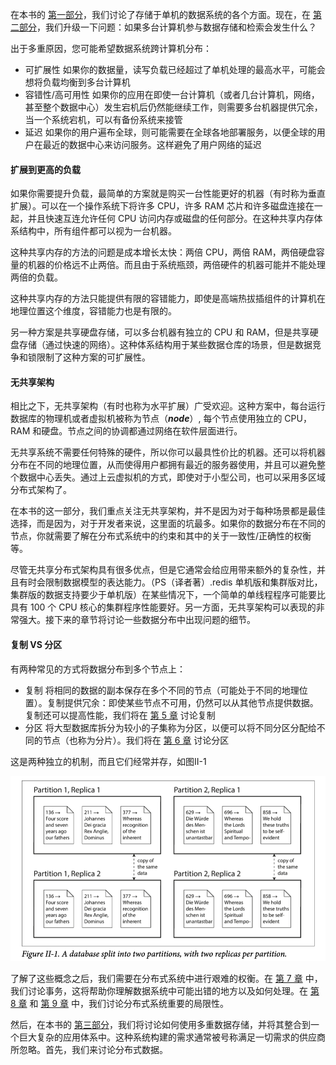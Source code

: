 在本书的 [第一部分](../part1.FoundationasOfDataSystems)，我们讨论了存储于单机的数据系统的各个方面。现在，在 [第二部分](./)，我们升级一下问题：如果多台计算机参与数据存储和检索会发生什么？

出于多重原因，您可能希望数据系统跨计算机分布：

- 可扩展性
  如果你的数据量，读写负载已经超过了单机处理的最高水平，可能会想将负载均衡到多台计算机
- 容错性/高可用性
  如果你的应用在即使一台计算机（或者几台计算机，网络，甚至整个数据中心）发生宕机后仍然能继续工作，则需要多台机器提供冗余，当一个系统宕机，可以有备份系统来接管
- 延迟
  如果你的用户遍布全球，则可能需要在全球各地部署服务，以便全球的用户在最近的数据中心来访问服务。这样避免了用户网络的延迟

#### 扩展到更高的负载

如果你需要提升负载，最简单的方案就是购买一台性能更好的机器（有时称为垂直扩展）。可以在一个操作系统下将许多 CPU，许多 RAM 芯片和许多磁盘连接在一起，并且快速互连允许任何 CPU 访问内存或磁盘的任何部分。在这种共享内存体系结构中，所有组件都可以视为一台机器。

这种共享内存的方法的问题是成本增长太快：两倍 CPU，两倍 RAM，两倍硬盘容量的机器的价格远不止两倍。而且由于系统瓶颈，两倍硬件的机器可能并不能处理两倍的负载。

这种共享内存的方法只能提供有限的容错能力，即使是高端热拔插组件的计算机在地理位置这个维度，容错能力也是有限的。

另一种方案是共享硬盘存储，可以多台机器有独立的 CPU 和 RAM，但是共享硬盘存储（通过快速的网络）。这种体系结构用于某些数据仓库的场景，但是数据竞争和锁限制了这种方案的可扩展性。

#### 无共享架构

相比之下，无共享架构（有时也称为水平扩展）广受欢迎。这种方案中，每台运行数据库的物理机或者虚拟机被称为节点（***node***）, 每个节点使用独立的 CPU，RAM 和硬盘。节点之间的协调都通过网络在软件层面进行。

无共享系统不需要任何特殊的硬件，所以你可以最具性价比的机器。还可以将机器分布在不同的地理位置，从而使得用户都拥有最近的服务器使用，并且可以避免整个数据中心丢失。通过上云虚拟机的方式，即使对于小型公司，也可以采用多区域分布式架构了。

在本书的这一部分，我们重点关注无共享架构，并不是因为对于每种场景都是最佳选择，而是因为，对于开发者来说，这里面的坑最多。如果你的数据分布在不同的节点，你就需要了解在分布式系统中的约束和其中的关于一致性/正确性的权衡等。

尽管无共享分布式架构具有很多优点，但是它通常会给应用带来额外的复杂性，并且有时会限制数据模型的表达能力。（PS（译者著）.redis 单机版和集群版对比，集群版的数据支持要少于单机版）在某些情况下，一个简单的单线程程序可能要比具有 100 个 CPU 核心的集群程序性能要好。另一方面，无共享架构可以表现的非常强大。接下来的章节将讨论一些数据分布中出现问题的细节。

#### 复制 VS 分区

有两种常见的方式将数据分布到多个节点上：

- 复制
  将相同的数据的副本保存在多个不同的节点（可能处于不同的地理位置）。复制提供冗余：即使某些节点不可用，仍然可以从其他节点提供数据。复制还可以提高性能，我们将在 [第 5 章](./chapter5-replication) 讨论复制
- 分区
  将大型数据库拆分为较小的子集称为分区，以便可以将不同分区分配给不同的节点（也称为分片）。我们将在 [第 6 章](./chapter6-partitioning) 讨论分区

这是两种独立的机制，而且它们经常并存，如图II-1

![image-20210419003851551](../assets/part2/image-20210419003851551.png)


了解了这些概念之后，我们需要在分布式系统中进行艰难的权衡。在 [第 7 章](./chapter7-transactions) 中，我们讨论事务，这将帮助你理解数据系统中可能出错的地方以及如何处理。在 [第 8 章](./chapter8-distrubutedsystemstrouble) 和 [第 9 章](./chapter9-consistency-consensus) 中，我们讨论分布式系统重要的局限性。

然后，在本书的 [第三部分](../part3.DerivedData)，我们将讨论如何使用多重数据存储，并将其整合到一个巨大复杂的应用体系中。这种系统构建的需求通常被号称满足一切需求的供应商所忽略。首先，我们来讨论分布式数据。